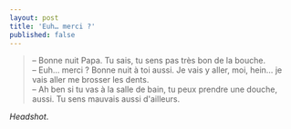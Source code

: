 ```yaml
---
layout: post
title: 'Euh… merci ?'
published: false
---
```


> – Bonne nuit Papa. Tu sais, tu sens pas très bon de la bouche.  
> – Euh… merci ? Bonne nuit à toi aussi. Je vais y aller, moi, hein… je vais aller me brosser les dents.  
> – Ah ben si tu vas à la salle de bain, tu peux prendre une douche, aussi. Tu sens mauvais aussi d'ailleurs.

_Headshot_.